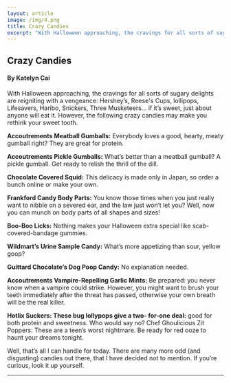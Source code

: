 ```yaml
---
layout: article
image: /img/4.png
title: Crazy Candies  
excerpt: "With Halloween approaching, the cravings for all sorts of sugary delights are reigniting with a vengeance: Hershey’s, Reese's Cups, lollipops, Lifesavers, Haribo, Snickers, Three Musketeers... if it’s sweet, just about anyone will eat it. However, the following crazy candies may make you rethink your sweet tooth."
---
```


<h2>Crazy Candies </h2>
<h4>By Katelyn Cai </h4>

With Halloween approaching, the cravings for all sorts of sugary delights are reigniting with a vengeance: Hershey’s, Reese's Cups, lollipops, Lifesavers, Haribo, Snickers, Three Musketeers... if it’s sweet, just about anyone will eat it. However, the following crazy candies may make you rethink your sweet tooth.

<strong>Accoutrements Meatball Gumballs:</strong> Everybody loves a good, hearty, meaty gumball right? They are great for protein.

<strong>Accoutrements Pickle Gumballs:</strong> What’s better than a meatball gumball? A pickle gumball. Get ready to relish the thrill of the dill.

<strong>Chocolate Covered Squid:</strong> This delicacy is made only in Japan, so order a bunch online or make your own.

<strong>Frankford Candy Body Parts:</strong> You know those times when you just really want to nibble on a severed ear, and the law just won’t let you? Well, now you can munch on body parts of all shapes and sizes!

<strong>Boo-Boo Licks:</strong> Nothing makes your Halloween extra special like scab-covered-bandage gummies.

<strong>Wildmart’s Urine Sample Candy:</strong> What’s more appetizing than sour, yellow goop?

<strong>Guittard Chocolate’s Dog Poop Candy:</strong> No explanation needed.

<strong>Accoutrements Vampire-Repelling Garlic Mints:</strong> Be prepared: you never know when a vampire could strike. However, you might want to brush your teeth immediately after the threat has passed, otherwise your own breath will be the real killer.

<strong>Hotlix Suckers: These bug lollypops give a two- for-one deal:</strong> good for both protein and sweetness. Who would say no?
Chef Ghoulicious Zit Poppers: These are a teen’s worst nightmare. Be ready for red ooze to haunt your dreams tonight.

Well, that’s all I can handle for today. There are many more odd (and disgusting) candies out there, that I have decided not to mention. If you’re curious, look it up yourself.

<hr style="border-color:#7D7D7D;height:0.5px;">
<h6></h6>
